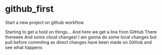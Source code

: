 # github_first
Start a new project on github workflow

Starting to get a hold on things...
And here we get a line from GitHub
There thereeee
And some cloud changes!
I am gonna do some local changes but pull before commiting as direct changes have been made on GitHub and see what happens